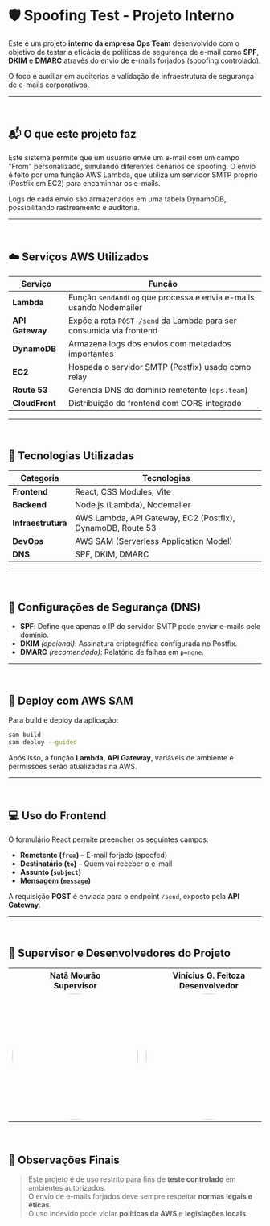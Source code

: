 # 🛡️ Spoofing Test - Projeto Interno

Este é um projeto **interno da empresa Ops Team** desenvolvido com o objetivo de testar a eficácia de políticas de segurança de e-mail como **SPF**, **DKIM** e **DMARC** através do envio de e-mails forjados (spoofing controlado).

O foco é auxiliar em auditorias e validação de infraestrutura de segurança de e-mails corporativos.

---

<br>

## 📬 O que este projeto faz

Este sistema permite que um usuário envie um e-mail com um campo "From" personalizado, simulando diferentes cenários de spoofing. O envio é feito por uma função AWS Lambda, que utiliza um servidor SMTP próprio (Postfix em EC2) para encaminhar os e-mails.

Logs de cada envio são armazenados em uma tabela DynamoDB, possibilitando rastreamento e auditoria.

---

<br>

## ☁️ Serviços AWS Utilizados

| Serviço         | Função                                                                 |
|-----------------|------------------------------------------------------------------------|
| **Lambda**      | Função `sendAndLog` que processa e envia e-mails usando Nodemailer     |
| **API Gateway** | Expõe a rota `POST /send` da Lambda para ser consumida via frontend    |
| **DynamoDB**    | Armazena logs dos envios com metadados importantes                     |
| **EC2**         | Hospeda o servidor SMTP (Postfix) usado como relay                     |
| **Route 53**    | Gerencia DNS do domínio remetente (`ops.team`)                         |
| **CloudFront**  | Distribuição do frontend com CORS integrado                            |

---

<br>

## 🧪 Tecnologias Utilizadas

| Categoria         | Tecnologias                            |
|-------------------|----------------------------------------|
| **Frontend**      | React, CSS Modules, Vite               |
| **Backend**       | Node.js (Lambda), Nodemailer           |
| **Infraestrutura**| AWS Lambda, API Gateway, EC2 (Postfix), DynamoDB, Route 53 |
| **DevOps**        | AWS SAM (Serverless Application Model) |
| **DNS**           | SPF, DKIM, DMARC                       |

---

<br>

## 🔐 Configurações de Segurança (DNS)

- **SPF**: Define que apenas o IP do servidor SMTP pode enviar e-mails pelo domínio.
- **DKIM** *(opcional)*: Assinatura criptográfica configurada no Postfix.
- **DMARC** *(recomendado)*: Relatório de falhas em `p=none`.




---

<br>

## 🚀 Deploy com AWS SAM

Para build e deploy da aplicação:

```bash
sam build
sam deploy --guided
```

Após isso, a função **Lambda**, **API Gateway**, variáveis de ambiente e permissões serão atualizadas na AWS.

---

<br>

## 💻 Uso do Frontend

O formulário React permite preencher os seguintes campos:

- **Remetente (`from`)** – E-mail forjado (spoofed)
- **Destinatário (`to`)** – Quem vai receber o e-mail
- **Assunto (`subject`)**
- **Mensagem (`message`)**

A requisição **POST** é enviada para o endpoint `/send`, exposto pela **API Gateway**.

---

<br>

## 🧠 Supervisor e Desenvolvedores do Projeto

<div align=center>
  <table style="width: 100%">
    <tbody>
      <tr align=center>
        <th><strong> Natã Mourão </br> Supervisor </strong></th>
        <th><strong> Vinícius G. Feitoza </br> Desenvolvedor </strong></th>
        <th><strong> Lucas Robiati </br> Desenvolvedor </strong></th>
      </tr>
      <tr align=center>
        <td>
          <a href="https://github.com/natanxk">
            <img width="250" height="250" style="border-radius: 50%;" src="https://avatars.githubusercontent.com/natanxk">
          </a>
        </td>
        <td>
          <a href="https://github.com/epicestudar">
            <img width="250" height="250" style="border-radius: 50%;" src="https://avatars.githubusercontent.com/epicestudar">
          </a>
        </td>
        <td>
          <a href="https://github.com/Casiati">
            <img width="250" height="250" style="border-radius: 50%;" src="https://avatars.githubusercontent.com/Casiati">
          </a>
        </td>
      </tr>
    </tbody>

  </table>
</div>

<br>


## 📝 Observações Finais

> Este projeto é de uso restrito para fins de **teste controlado** em ambientes autorizados.  
> O envio de e-mails forjados deve sempre respeitar **normas legais e éticas**.  
> O uso indevido pode violar **políticas da AWS** e **legislações locais**.
